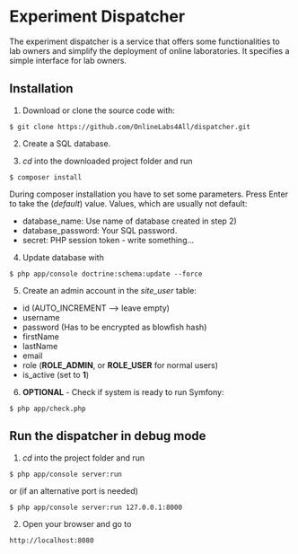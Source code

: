 Experiment Dispatcher
=====================

The experiment dispatcher is a service that offers some functionalities to lab owners and simplify the deployment of online laboratories. It specifies a simple interface for lab owners.

## Installation

1) Download or clone the source code with:
```
$ git clone https://github.com/OnlineLabs4All/dispatcher.git
```

2) Create a SQL database.

3) *cd* into the downloaded project folder and run
```
$ composer install
```
During composer installation you have to set some parameters. Press Enter to take the (*default*) value.
Values, which are usually not default:
- database_name: Use name of database created in step 2)
- database_password: Your SQL password.
- secret: PHP session token - write something...

4) Update database with
```
$ php app/console doctrine:schema:update --force
```

5) Create an admin account in the *site_user* table:
- id (AUTO_INCREMENT --> leave empty)
- username
- password (Has to be encrypted as blowfish hash)
- firstName
- lastName
- email
- role (**ROLE_ADMIN**, or **ROLE_USER** for normal users)
- is_active (set to **1**)

6) **OPTIONAL** - Check if system is ready to run Symfony:
```
$ php app/check.php
```


## Run the dispatcher in debug mode

1) *cd* into the project folder and run
```
$ php app/console server:run
```
or (if an alternative port is needed)
```
$ php app/console server:run 127.0.0.1:8000
```

2) Open your browser and go to
```
http://localhost:8080
```
